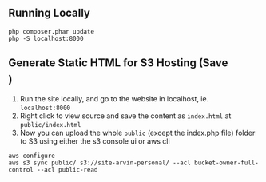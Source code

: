 ## Running Locally

```
php composer.phar update
php -S localhost:8000
```

## Generate Static HTML for S3 Hosting (Save $$$$)
1. Run the site locally, and go to the website in localhost, ie. `localhost:8000`
2. Right click to view source and save the content as `index.html` at `public/index.html`
3. Now you can upload the whole `public` (except the index.php file) folder to S3
using either the s3 console ui or aws cli

```
aws configure
aws s3 sync public/ s3://site-arvin-personal/ --acl bucket-owner-full-control --acl public-read
```